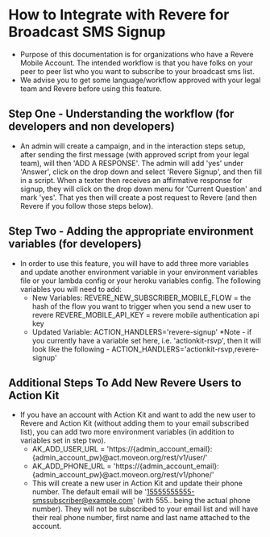 # How to Integrate with Revere for Broadcast SMS Signup
- Purpose of this documentation is for organizations who have a Revere Mobile Account. The intended workflow is that you have folks on your peer to peer list who you want to subscribe to your broadcast sms list.
- We advise you to get some language/workflow approved with your legal team and Revere before using this feature.

## Step One - Understanding the workflow (for developers and non developers)
- An admin will create a campaign, and in the interaction steps setup, after sending the first message (with approved script from your legal team), will then 'ADD A RESPONSE'. The admin will add 'yes' under 'Answer', click on the drop down and select 'Revere Signup', and then fill in a script. When a texter then receives an affirmative response for signup, they will click on the drop down menu for 'Current Question' and mark 'yes'. That yes then will create a post request to Revere (and then Revere if you follow those steps below).

## Step Two - Adding the appropriate environment variables (for developers)
- In order to use this feature, you will have to add three more variables and update another environment variable in your environment variables file or your lambda config or your heroku variables config. The following variables you will need to add:
  - New Variables:
      REVERE_NEW_SUBSCRIBER_MOBILE_FLOW = the hash of the flow you want to trigger when you send a new user to revere
      REVERE_MOBILE_API_KEY = revere mobile authentication api key
  - Updated Variable:
      ACTION_HANDLERS='revere-signup'
      *Note - if you currently have a variable set here, i.e. 'actionkit-rsvp', then it will look like the following
        - ACTION_HANDLERS='actionkit-rsvp,revere-signup'

## Additional Steps To Add New Revere Users to Action Kit
- If you have an account with Action Kit and want to add the new user to Revere and Action Kit (without adding them to your email subscribed list), you can add two more environment variables (in addition to variables set in step two).
  - AK_ADD_USER_URL = 'https://{admin_account_email}:{admin_account_pw}@act.moveon.org/rest/v1/user/'
  - AK_ADD_PHONE_URL = 'https://{admin_account_email}:{admin_account_pw}@act.moveon.org/rest/v1/phone/'
  - This will create a new user in Action Kit and update their phone number. The default email will be '15555555555-smssubscriber@example.com'  (with 555.. being the actual phone number). They will not be subscribed to your email list and will have their real phone number, first name and last name attached to the account.
